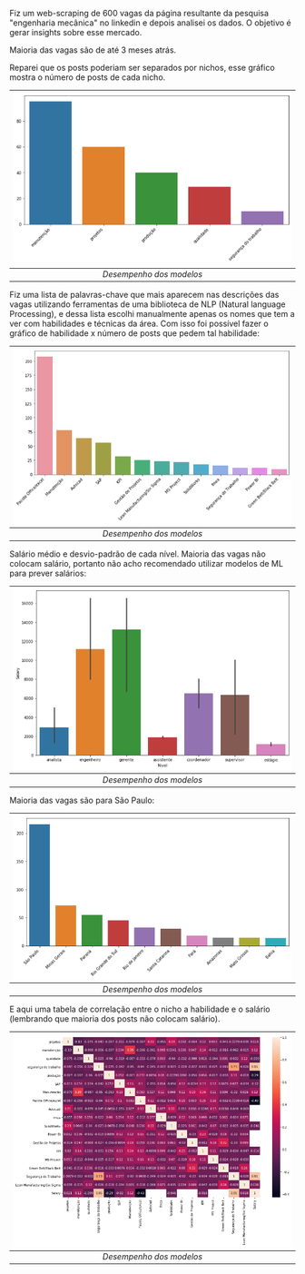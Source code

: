 Fiz um web-scraping de 600 vagas da página resultante da pesquisa "engenharia mecânica" no linkedin e depois analisei os dados. O objetivo é gerar insights sobre esse mercado.

Maioria das vagas são de até 3 meses atrás.

Reparei que os posts poderiam ser separados por nichos, esse gráfico mostra o número de posts de cada nicho.

| ![](https://github.com/marcellohro-hub/Linkedin_scraping-and-analysis/blob/master/img/nichos.png) | 
|:--:| 
| *Desempenho dos modelos* |

Fiz uma lista de palavras-chave que mais aparecem nas descrições das vagas utilizando ferramentas de uma biblioteca de NLP (Natural language Processing), e dessa lista escolhi manualmente apenas os nomes que tem a ver com habilidades e técnicas da área. Com isso foi possível fazer o gráfico de habilidade x número de posts que pedem tal habilidade:

| ![](https://github.com/marcellohro-hub/Linkedin_scraping-and-analysis/blob/master/img/habilidades.png) | 
|:--:| 
| *Desempenho dos modelos* |

Salário médio e desvio-padrão de cada nível. Maioria das vagas não colocam salário, portanto não acho recomendado utilizar modelos de ML para prever salários:

| ![](https://github.com/marcellohro-hub/Linkedin_scraping-and-analysis/blob/master/img/download.png) | 
|:--:| 
| *Desempenho dos modelos* |

Maioria das vagas são para São Paulo:

| ![](https://github.com/marcellohro-hub/Linkedin_scraping-and-analysis/blob/master/img/local.png) | 
|:--:| 
| *Desempenho dos modelos* |

E aqui uma tabela de correlação entre o nicho a habilidade e o salário (lembrando que maioria dos posts não colocam salário).

| ![](https://github.com/marcellohro-hub/Linkedin_scraping-and-analysis/blob/master/img/corr.png) | 
|:--:| 
| *Desempenho dos modelos* |
